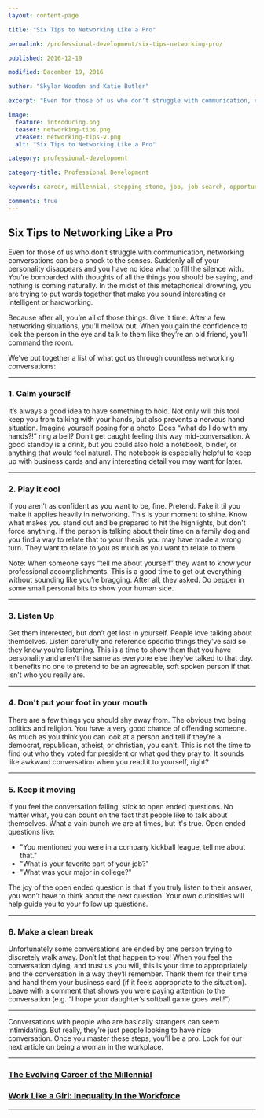 ```yaml
---
layout: content-page

title: "Six Tips to Networking Like a Pro"

permalink: /professional-development/six-tips-networking-pro/

published: 2016-12-19

modified: Dacember 19, 2016

author: "Skylar Wooden and Katie Butler"

excerpt: "Even for those of us who don’t struggle with communication, networking conversations can be a shock to the senses. Suddenly all of your personality disappears and you have no idea what to fill the silence with. You’re bombarded with thoughts of all the things you should be saying, and nothing is coming naturally."

image:
  feature: introducing.png
  teaser: networking-tips.png
  vteaser: networking-tips-v.png
  alt: "Six Tips to Networking Like a Pro"

category: professional-development

category-title: Professional Development

keywords: career, millennial, stepping stone, job, job search, opportunity

comments: true
---
```


## Six Tips to Networking Like a Pro

Even for those of us who don’t struggle with communication, networking conversations can be a shock to the senses. Suddenly all of your personality disappears and you have no idea what to fill the silence with. You’re bombarded with thoughts of all the things you should be saying, and nothing is coming naturally. In the midst of this metaphorical drowning, you are trying to put words together that make you sound interesting or intelligent or hardworking. 

Because after all, you’re all of those things. Give it time. After a few networking situations, you’ll mellow out. When you gain the confidence to look the person in the eye and talk to them like they’re an old friend, you’ll command the room. 

We’ve put together a list of what got us through countless networking conversations:

<hr class="secondary">

### 1. Calm yourself

It’s always a good idea to have something to hold. Not only will this tool keep you from talking with your hands, but also prevents a nervous hand situation. Imagine yourself posing for a photo. Does “what do I do with my hands?!” ring a bell? Don’t get caught feeling this way mid-conversation. A good standby is a drink, but you could also hold a notebook, binder, or anything that would feel natural. The notebook is especially helpful to keep up with business cards and any interesting detail you may want for later.

<hr class="secondary">

### 2. Play it cool

If you aren’t as confident as you want to be, fine. Pretend. Fake it til you make it applies heavily in networking. This is your moment to shine. Know what makes you stand out and be prepared to hit the highlights, but don’t force anything. If the person is talking about their time on a family dog and you find a way to relate that to your thesis, you may have made a wrong turn. They want to relate to you as much as you want to relate to them.

Note: When someone says “tell me about yourself” they want to know your professional accomplishments. This is a good time to get out everything without sounding like you’re bragging. After all, they asked. Do pepper in some small personal bits to show your human side.

<hr class="secondary">

### 3. Listen Up

Get them interested, but don’t get lost in yourself. People love talking about themselves. Listen carefully and reference specific things they’ve said so they know you’re listening. This is a time to show them that you have personality and aren't the same as everyone else they’ve talked to that day. It benefits no one to pretend to be an agreeable, soft spoken person if that isn’t who you really are. 

<hr class="secondary">

### 4. Don't put your foot in your mouth

There are a few things you should shy away from. The obvious two being politics and religion. You have a very good chance of offending someone. As much as you think you can look at a person and tell if they’re a democrat, republican, atheist, or christian, you can’t. This is not the time to find out who they voted for president or what god they pray to. It sounds like awkward conversation when you read it to yourself, right?

<hr class="secondary">

### 5. Keep it moving

If you feel the conversation falling, stick to open ended questions. No matter what, you can count on the fact that people like to talk about themselves. What a vain bunch we are at times, but it's true. Open ended questions like: 

<ul>
	<li>"You mentioned you were in a company kickball league, tell me about that."</li>
	<li>"What is your favorite part of your job?"</li>
	<li>"What was your major in college?"</li>
</ul>

The joy of the open ended question is that if you truly listen to their answer, you won’t have to think about the next question. Your own curiosities will help guide you to your follow up questions. 

<hr class="secondary">

### 6. Make a clean break

Unfortunately some conversations are ended by one person trying to discretely walk away. Don’t let that happen to you! When you feel the conversation dying, and trust us you will, this is your time to appropriately end the conversation in a way they’ll remember. Thank them for their time and hand them your business card (if it feels appropriate to the situation). Leave with a comment that shows you were paying attention to the conversation (e.g. “I hope your daughter’s softball game goes well!”)

<hr class="secondary">

Conversations with people who are basically strangers can seem intimidating. But really, they’re just people looking to have nice conversation. Once you master these steps, you’ll be a pro. Look for our next article on being a woman in the workplace. 

<hr class="primary">

<div class="row"> <!-- "pagination" -->
	<div class="col-xs-6 paginate">
		<a href="{{site.url}}/professional-development/evolving-career-millennial/">
			<div class="col-xs-12 arrow"><i class="fa fa-arrow-left" aria-hidden="true"></i></div>
			<div class="col-xs-12 text"><h3>The Evolving Career of the Millennial</h3></div>		
		</a>
	</div>
	<div class="col-xs-6 paginate">
		<a href="{{site.url}}/professional-development/inequality-in-workforce/">
			<div class="col-xs-12 arrow"><i class="fa fa-arrow-right" aria-hidden="true"></i></div>
			<div class="col-xs-12 text"><h3>Work Like a Girl: Inequality in the Workforce</h3></div>		
		</a>
	</div>
</div> <!-- close "pagination" -->

<hr class="primary">